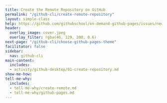 ```yaml
---
title: Create the Remote Repository on GitHub
permalink: "/github-cli/create-remote-repository"
layout: simple-class
help: https://github.com/githubschool/on-demand-github-pages/issues/new?title=I%20need%20help&body=Describe%20what%20you%20need%20help%20with%20here.&labels=Help%20Wanted
header:
  overlay_image: cover.jpeg
  overlay_filter: rgba(46, 129, 200, 0.6)
next-page: "/github-cli/choose-github-pages-theme"
facilitator: false
sidebar:
  nav: github-cli
main-content:
  includes:
  - activity/github-desktop/01-create-repository.md
show-me-how: 
tell-me-why:
  includes:
  - tell-me-why/create-remote.md
  - tell-me-why/github-pages.md
---
```


